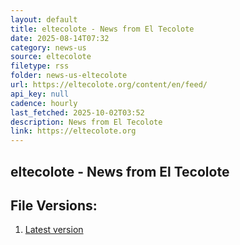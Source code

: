 ```yaml
---
layout: default
title: eltecolote - News from El Tecolote
date: 2025-08-14T07:32
category: news-us
source: eltecolote
filetype: rss
folder: news-us-eltecolote
url: https://eltecolote.org/content/en/feed/
api_key: null
cadence: hourly
last_fetched: 2025-10-02T03:52
description: News from El Tecolote
link: https://eltecolote.org
---
```


## eltecolote - News from El Tecolote

<div id="data-chart"></div>
<div id="data-table"></div>
<script>
document.addEventListener('DOMContentLoaded', function(){
  document.getElementById('data-table').textContent = 'This source isn't supported for tables yet.';
});
</script>

## File Versions:
1. [Latest version](./latest.rss)
